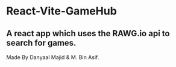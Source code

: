 # React-Vite-GameHub
## A react app which uses the RAWG.io api to search for games.

Made By Danyaal Majid & M. Bin Asif.

